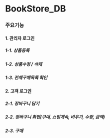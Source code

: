# BookStore_DB

### 주요기능
#### 1. 관리자 로그인
##### 1-1. 상품등록
##### 1-2. 상품수정 / 삭제
##### 1-3. 전체구매목록 확인
#### 2. 고객 로그인
##### 2-1. 장바구니 담기
##### 2-2. 장바구니 화면(구매, 쇼핑계속, 비우기, 수량, 금액)
##### 2-3. 구매

